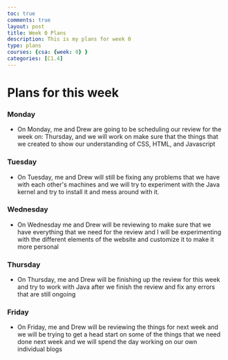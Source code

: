 ```yaml
---
toc: true
comments: true
layout: post
title: Week 0 Plans
description: This is my plans for week 0
type: plans
courses: {csa: {week: 0} }
categories: [C1.4]
---
```

# Plans for this week
### Monday 
- On Monday, me and Drew are going to be scheduling our review for the week on: Thursday, and we will work on make sure that the things that we created to show our understanding of CSS, HTML, and Javascript
### Tuesday 
- On Tuesday, me and Drew will still be fixing any problems that we have with each other's machines and we will try to experiment with the Java kernel and try to install it and mess around with it.
### Wednesday
- On Wednesday me and Drew will be reviewing to make sure that we have everything that we need for the review and I will be experimenting with the different elements of the website and customize it to make it more personal
### Thursday
- On Thursday, me and Drew will be finishing up the review for this week and try to work with Java after we finish the review and fix any errors that are still ongoing 
### Friday
- On Friday, me and Drew will be reviewing the things for next week and we will be trying to get a head start on some of the things that we need done next week and we will spend the day working on our own individual blogs 
